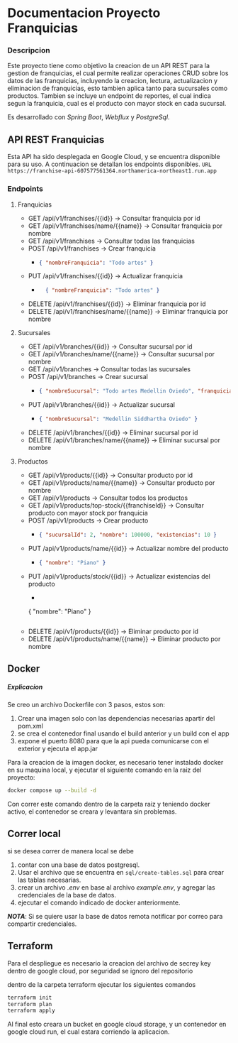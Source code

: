 # Documentacion Proyecto Franquicias

### Descripcion
Este proyecto tiene como objetivo la creacion de un API REST para la gestion de franquicias, el cual permite realizar operaciones CRUD sobre los datos de las franquicias, incluyendo la creacion, lectura, actualizacion y eliminacion de franquicias, esto tambien aplica tanto para sucursales como productos.
Tambien se incluye un endpoint de reportes, el cual indica segun la franquicia, cual es el producto con mayor stock en cada sucursal.

Es desarrollado con *Spring Boot*, *Webflux* y *PostgreSql*.

## API REST Franquicias
Esta API ha sido desplegada en Google Cloud, y se encuentra disponible para su uso. A continuacion se detallan los endpoints disponibles.
```URL```
```https://franchise-api-607577561364.northamerica-northeast1.run.app```

### Endpoints
1. Franquicias
   - GET /api/v1/franchises/{{id}}            -> Consultar franquicia por id
   - GET /api/v1/franchises/name/{{name}}     -> Consultar franquicia por nombre
   - GET /api/v1/franchises                   -> Consultar todas las franquicias
   - POST /api/v1/franchises                  -> Crear franquicia
     - ```json
       { "nombreFranquicia": "Todo artes" }
       ```
   - PUT /api/v1/franchises/{{id}}            -> Actualizar franquicia
     - ```json
         { "nombreFranquicia": "Todo artes" }
        ```
   - DELETE /api/v1/franchises/{{id}}         -> Eliminar franquicia por id
   - DELETE /api/v1/franchises/name/{{name}}  -> Eliminar franquicia por nombre


2. Sucursales
    - GET /api/v1/branches/{{id}}               -> Consultar sucursal por id
    - GET /api/v1/branches/name/{{name}}        -> Consultar sucursal por nombre
    - GET /api/v1/branches                      -> Consultar todas las sucursales
    - POST /api/v1/branches                   -> Crear sucursal
      - ```json
        { "nombreSucursal": "Todo artes Medellin Oviedo", "franquiciaId": 1 }
        ```
    - PUT /api/v1/branches/{{id}}               -> Actualizar sucursal
      - ```json
        { "nombreSucursal": "Medellin Siddhartha Oviedo" }
        ```
    - DELETE /api/v1/branches/{{id}}            -> Eliminar sucursal por id
    - DELETE /api/v1/branches/name/{{name}}     -> Eliminar sucursal por nombre


3. Productos
    - GET /api/v1/products/{{id}}               -> Consultar producto por id
    - GET /api/v1/products/name/{{name}}        -> Consultar producto por nombre
    - GET /api/v1/products                      -> Consultar todos los productos
    - GET /api/v1/products/top-stock/{{franchiseId}} -> Consultar producto con mayor stock por franquicia
    - POST /api/v1/products                     -> Crear producto
      - ```json
        { "sucursalId": 2, "nombre": 100000, "existencias": 10 }
        ```
    - PUT /api/v1/products/name/{{id}}           -> Actualizar nombre del producto
      - ```json
        { "nombre": "Piano" }
        ```
   - PUT /api/v1/products/stock/{{id}}           -> Actualizar existencias del producto
       - ```json
        { "nombre": "Piano" }
        ```
    - DELETE /api/v1/products/{{id}}            -> Eliminar producto por id
    - DELETE /api/v1/products/name/{{name}}     -> Eliminar producto por nombre


## Docker
##### Explicacion
Se creo un archivo Dockerfile con 3 pasos, estos son:
1. Crear una imagen solo con las dependencias necesarias apartir del pom.xml
2. se crea el contenedor final usando el build anterior y un build con el app
3. expone el puerto 8080 para que la api pueda comunicarse con el exterior y ejecuta el app.jar


Para la creacion de la imagen docker, es necesario tener instalado docker en su maquina local, y ejecutar el siguiente comando en la raiz del proyecto:
```bash
docker compose up --build -d
```
Con correr este comando dentro de la carpeta raiz y teniendo docker activo, el contenedor se creara y levantara sin problemas.



## Correr local
si se desea correr de manera local se debe 
1. contar con una base de datos postgresql.
2. Usar el archivo que se encuentra en ```sql/create-tables.sql``` para crear las tablas necesarias.
2. crear un archivo *.env* en base al archivo *example.env*, y agregar las credenciales de la base de datos.
3. ejecutar el comando indicado de docker anteriormente.

__*NOTA*__: Si se quiere usar la base de datos remota notificar por correo para compartir credenciales.



## Terraform
Para el despliegue es necesario la creacion del archivo de secrey key dentro de google cloud, por seguridad se ignoro del repositorio

dentro de la carpeta terraform ejecutar los siguientes comandos
```bash
terraform init
terraform plan
terraform apply
```
Al final esto creara un bucket en google cloud storage, y un contenedor en google cloud run, el cual estara corriendo la aplicacion.
